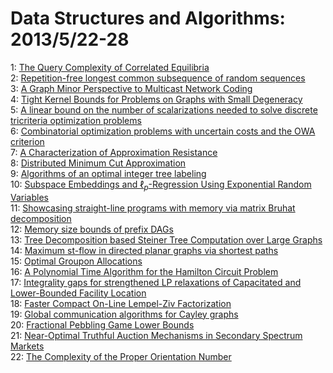 # Data Structures and Algorithms: 2013/5/22-28  
1: [The Query Complexity of Correlated Equilibria](https://doi.org/10.48550/arXiv.1305.4874)  
2: [Repetition-free longest common subsequence of random sequences](https://doi.org/10.48550/arXiv.1305.4883)  
3: [A Graph Minor Perspective to Multicast Network Coding](https://doi.org/10.48550/arXiv.1305.4905)  
4: [Tight Kernel Bounds for Problems on Graphs with Small Degeneracy](https://doi.org/10.48550/arXiv.1305.4914)  
5: [A linear bound on the number of scalarizations needed to solve discrete  tricriteria optimization problems](https://doi.org/10.48550/arXiv.1305.5266)  
6: [Combinatorial optimization problems with uncertain costs and the OWA  criterion](https://doi.org/10.48550/arXiv.1305.5339)  
7: [A Characterization of Approximation Resistance](https://doi.org/10.48550/arXiv.1305.5500)  
8: [Distributed Minimum Cut Approximation](https://doi.org/10.48550/arXiv.1305.5520)  
9: [Algorithms of an optimal integer tree labeling](https://doi.org/10.48550/arXiv.1305.5551)  
10: [Subspace Embeddings and $\ell_p$-Regression Using Exponential Random  Variables](https://doi.org/10.48550/arXiv.1305.5580)  
11: [Showcasing straight-line programs with memory via matrix Bruhat  decomposition](https://doi.org/10.48550/arXiv.1305.5617)  
12: [Memory size bounds of prefix DAGs](https://doi.org/10.48550/arXiv.1305.5662)  
13: [Tree Decomposition based Steiner Tree Computation over Large Graphs](https://doi.org/10.48550/arXiv.1305.5757)  
14: [Maximum st-flow in directed planar graphs via shortest paths](https://doi.org/10.48550/arXiv.1305.5823)  
15: [Optimal Groupon Allocations](https://doi.org/10.48550/arXiv.1305.5946)  
16: [A Polynomial Time Algorithm for the Hamilton Circuit Problem](https://doi.org/10.48550/arXiv.1305.5976)  
17: [Integrality gaps for strengthened LP relaxations of Capacitated and  Lower-Bounded Facility Location](https://doi.org/10.48550/arXiv.1305.5998)  
18: [Faster Compact On-Line Lempel-Ziv Factorization](https://doi.org/10.48550/arXiv.1305.6095)  
19: [Global communication algorithms for Cayley graphs](https://doi.org/10.48550/arXiv.1305.6349)  
20: [Fractional Pebbling Game Lower Bounds](https://doi.org/10.48550/arXiv.1305.6376)  
21: [Near-Optimal Truthful Auction Mechanisms in Secondary Spectrum Markets](https://doi.org/10.48550/arXiv.1305.6390)  
22: [The Complexity of the Proper Orientation Number](https://doi.org/10.48550/arXiv.1305.6432)  